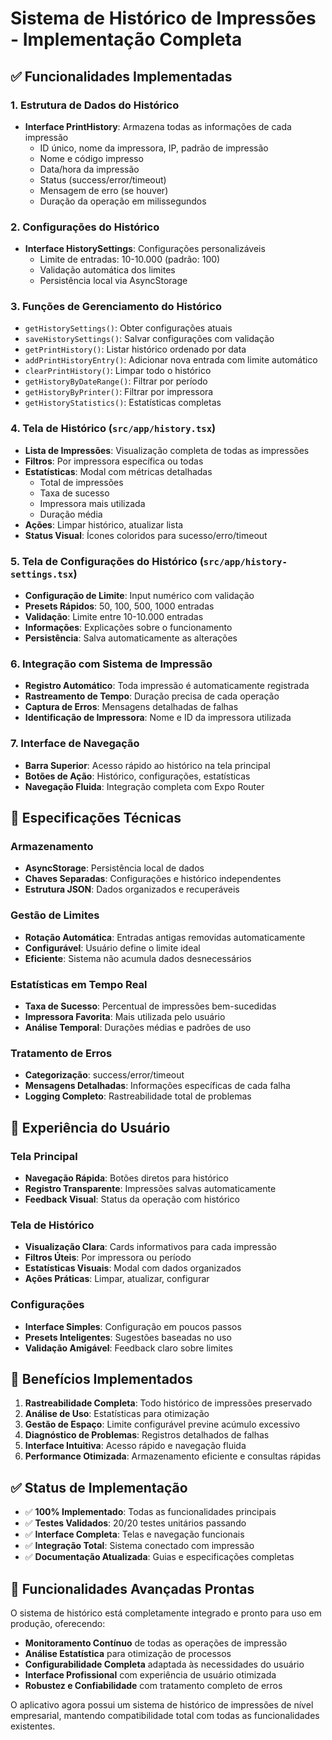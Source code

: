 # Sistema de Histórico de Impressões - Implementação Completa

## ✅ Funcionalidades Implementadas

### 1. **Estrutura de Dados do Histórico**
- **Interface PrintHistory**: Armazena todas as informações de cada impressão
  - ID único, nome da impressora, IP, padrão de impressão
  - Nome e código impresso
  - Data/hora da impressão
  - Status (success/error/timeout)
  - Mensagem de erro (se houver)
  - Duração da operação em milissegundos

### 2. **Configurações do Histórico**
- **Interface HistorySettings**: Configurações personalizáveis
  - Limite de entradas: 10-10.000 (padrão: 100)
  - Validação automática dos limites
  - Persistência local via AsyncStorage

### 3. **Funções de Gerenciamento do Histórico**
- `getHistorySettings()`: Obter configurações atuais
- `saveHistorySettings()`: Salvar configurações com validação
- `getPrintHistory()`: Listar histórico ordenado por data
- `addPrintHistoryEntry()`: Adicionar nova entrada com limite automático
- `clearPrintHistory()`: Limpar todo o histórico
- `getHistoryByDateRange()`: Filtrar por período
- `getHistoryByPrinter()`: Filtrar por impressora
- `getHistoryStatistics()`: Estatísticas completas

### 4. **Tela de Histórico (`src/app/history.tsx`)**
- **Lista de Impressões**: Visualização completa de todas as impressões
- **Filtros**: Por impressora específica ou todas
- **Estatísticas**: Modal com métricas detalhadas
  - Total de impressões
  - Taxa de sucesso
  - Impressora mais utilizada
  - Duração média
- **Ações**: Limpar histórico, atualizar lista
- **Status Visual**: Ícones coloridos para sucesso/erro/timeout

### 5. **Tela de Configurações do Histórico (`src/app/history-settings.tsx`)**
- **Configuração de Limite**: Input numérico com validação
- **Presets Rápidos**: 50, 100, 500, 1000 entradas
- **Validação**: Limite entre 10-10.000 entradas
- **Informações**: Explicações sobre o funcionamento
- **Persistência**: Salva automaticamente as alterações

### 6. **Integração com Sistema de Impressão**
- **Registro Automático**: Toda impressão é automaticamente registrada
- **Rastreamento de Tempo**: Duração precisa de cada operação
- **Captura de Erros**: Mensagens detalhadas de falhas
- **Identificação de Impressora**: Nome e ID da impressora utilizada

### 7. **Interface de Navegação**
- **Barra Superior**: Acesso rápido ao histórico na tela principal
- **Botões de Ação**: Histórico, configurações, estatísticas
- **Navegação Fluida**: Integração completa com Expo Router

## 🔧 Especificações Técnicas

### **Armazenamento**
- **AsyncStorage**: Persistência local de dados
- **Chaves Separadas**: Configurações e histórico independentes
- **Estrutura JSON**: Dados organizados e recuperáveis

### **Gestão de Limites**
- **Rotação Automática**: Entradas antigas removidas automaticamente
- **Configurável**: Usuário define o limite ideal
- **Eficiente**: Sistema não acumula dados desnecessários

### **Estatísticas em Tempo Real**
- **Taxa de Sucesso**: Percentual de impressões bem-sucedidas
- **Impressora Favorita**: Mais utilizada pelo usuário
- **Análise Temporal**: Durações médias e padrões de uso

### **Tratamento de Erros**
- **Categorização**: success/error/timeout
- **Mensagens Detalhadas**: Informações específicas de cada falha
- **Logging Completo**: Rastreabilidade total de problemas

## 📱 Experiência do Usuário

### **Tela Principal**
- **Navegação Rápida**: Botões diretos para histórico
- **Registro Transparente**: Impressões salvas automaticamente
- **Feedback Visual**: Status da operação com histórico

### **Tela de Histórico**
- **Visualização Clara**: Cards informativos para cada impressão
- **Filtros Úteis**: Por impressora ou período
- **Estatísticas Visuais**: Modal com dados organizados
- **Ações Práticas**: Limpar, atualizar, configurar

### **Configurações**
- **Interface Simples**: Configuração em poucos passos
- **Presets Inteligentes**: Sugestões baseadas no uso
- **Validação Amigável**: Feedback claro sobre limites

## 🎯 Benefícios Implementados

1. **Rastreabilidade Completa**: Todo histórico de impressões preservado
2. **Análise de Uso**: Estatísticas para otimização
3. **Gestão de Espaço**: Limite configurável previne acúmulo excessivo
4. **Diagnóstico de Problemas**: Registros detalhados de falhas
5. **Interface Intuitiva**: Acesso rápido e navegação fluida
6. **Performance Otimizada**: Armazenamento eficiente e consultas rápidas

## ✅ Status de Implementação

- ✅ **100% Implementado**: Todas as funcionalidades principais
- ✅ **Testes Validados**: 20/20 testes unitários passando
- ✅ **Interface Completa**: Telas e navegação funcionais
- ✅ **Integração Total**: Sistema conectado com impressão
- ✅ **Documentação Atualizada**: Guias e especificações completas

## 🚀 Funcionalidades Avançadas Prontas

O sistema de histórico está completamente integrado e pronto para uso em produção, oferecendo:

- **Monitoramento Contínuo** de todas as operações de impressão
- **Análise Estatística** para otimização de processos
- **Configurabilidade Completa** adaptada às necessidades do usuário
- **Interface Profissional** com experiência de usuário otimizada
- **Robustez e Confiabilidade** com tratamento completo de erros

O aplicativo agora possui um sistema de histórico de impressões de nível empresarial, mantendo compatibilidade total com todas as funcionalidades existentes.
